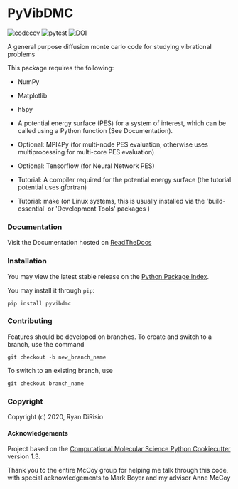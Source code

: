 PyVibDMC
==============================
[//]: # (Badges)
[![codecov](https://codecov.io/gh/rjdirisio/PyVibDMC/branch/master/graph/badge.svg)](https://codecov.io/gh/rjdirisio/PyVibDMC/branch/master)
![pytest](https://github.com/rjdirisio/pyvibdmc/workflows/CI_pytest/badge.svg)
[![DOI](https://zenodo.org/badge/281503719.svg)](https://zenodo.org/badge/latestdoi/281503719)


A general purpose diffusion monte carlo code for studying vibrational problems

This package requires the following:

- NumPy

- Matplotlib

- h5py

- A potential energy surface (PES) for a system of interest, which can be called using a Python function 
(See Documentation).

- Optional: MPI4Py (for multi-node PES evaluation, otherwise uses multiprocessing for multi-core PES evaluation)
  
- Optional: Tensorflow (for Neural Network PES)

- Tutorial: A compiler required for the potential energy surface (the tutorial potential uses gfortran)

- Tutorial: make (on Linux systems, this is usually installed via the 'build-essential' or 'Development Tools' packages )

### Documentation

Visit the Documentation hosted on [ReadTheDocs](https://pyvibdmc.readthedocs.io/en/latest/)

### Installation

You may view the latest stable release on the [Python Package Index](https://pypi.org/project/pyvibdmc/).

You may install it through `pip`:

`pip install pyvibdmc`


### Contributing

Features should be developed on branches. To create and switch to a branch, use the command

`git checkout -b new_branch_name`

To switch to an existing branch, use

`git checkout branch_name`


### Copyright

Copyright (c) 2020, Ryan DiRisio


#### Acknowledgements
 
Project based on the 
[Computational Molecular Science Python Cookiecutter](https://github.com/molssi/cookiecutter-cms) version 1.3.

Thank you to the entire McCoy group for helping me talk through this code, with special acknowledgements to Mark Boyer and my advisor Anne McCoy
